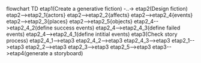flowchart TD
    etap1(Create a
    generative fiction) -..->  etap2(Design fiction)
    etap2-->etap2_1{actors}
    etap2-->etap2_2{affects}
    etap2-->etap2_4{events}
    etap2-->etap2_3{places}
    etap2-->etap2_5{objects}
    etap2_4-->etap2_4_2(define
    success events)
    etap2_4-->etap2_4_3(define
    failed events)
    etap2_4-->etap2_4_1(define
    intitial events)
    etap3(Check story process)
    etap2_4_1-->etap3
    etap2_4_2-->etap3
    etap2_4_3-->etap3
    etap2_1-->etap3
    etap2_2-->etap3
    etap2_3-->etap3
    etap2_5-->etap3
    etap3-->etap4(generate a storyboard)